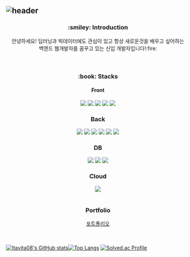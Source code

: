 ![header](https://capsule-render.vercel.app/api?type=transparent&color=auto&height=100&section=header&text=YeongJun%20GitHub&fontSize=50&fontColor=99ccff)
--
<div align="center"><h3>:smiley: Introduction</h3></div>
<div align="center">안녕하세요! 딥러닝과 빅데이터에도 관심이 있고 항상 새로운것을 배우고 싶어하는</div>
<div align="center">백엔드 웹개발자를 꿈꾸고 있는 신입 개발자입니다!:fire:</div>
<br/> 
<br/> 
<div align="center"><h3>:book: Stacks</h3></div>
<div align="center"><h4>Front</h4></div>
<div align="center">
<img src="https://img.shields.io/badge/React-61DAFB?style=flat&logo=React&logoColor=white"/>  
<img src="https://img.shields.io/badge/JavaScript-F7DF1E?style=flat&logo=JavaScript&logoColor=white"/>
<img src="https://img.shields.io/badge/HTML5-E34F26?style=flat&logo=HTML5&logoColor=white"/>
<img src="https://img.shields.io/badge/Flutter-02569B?style=flat&logo=Flutter&logoColor=white"/>
<img src="https://img.shields.io/badge/Dart-0175C2?style=flat&logo=Dart&logoColor=white"/>
</div>
<div align="center"><h3>Back</h3></div>
<div align="center">
<img src="https://img.shields.io/badge/Spring-6DB33F?style=flat&logo=Spring&logoColor=white"/>  
<img src="https://img.shields.io/badge/Spring Boot-6DB33F?style=flat&logo=Spring Boot&logoColor=white"/>
<img src="https://img.shields.io/badge/Python-3776AB?style=flat&logo=Python&logoColor=white"/>
<img src="https://img.shields.io/badge/Flask-000000?style=flat&logo=Flask&logoColor=white"/>
<img src="https://img.shields.io/badge/Java-007396?style=flat&logo=java&logoColor=white"/>
<img src="https://img.shields.io/badge/Node.js-339933?style=flat&logo=Node.js&logoColor=white"/>
</div>
<div align="center"><h3>DB</h3></div>
<div align="center">
<img src="https://img.shields.io/badge/MySQL-4479A1?style=flat&logo=MySQL&logoColor=white"/>  
<img src="https://img.shields.io/badge/Elasticsearch-005571F?style=flat&logo=Elasticsearch&logoColor=white"/>
<img src="https://img.shields.io/badge/Logstash-005571?style=flat&logo=Logstash&logoColor=white"/>
</div>
<div align="center"><h3>Cloud</h3></div>
<div align="center">
<img src="https://img.shields.io/badge/Amazon AWS-232F3E?style=flat&logo=Amazon AWS&logoColor=white"/>  
</div>   
<br/>
<div align="center"><h3>Portfolio</h3></div>
<div align="center">
  <a href="[https://itavita08.notion.site/itavita08/ab07b6dcb6824db2869b254db92df0b7](https://itavita08.notion.site/itavita08/ab07b6dcb6824db2869b254db92df0b7)">포트폴리오</a>
</div>   
<br/>
<br/>


[![Itavita08's GitHub stats](https://github-readme-stats.vercel.app/api?username=itavita08)]()[![Top Langs](https://github-readme-stats.vercel.app/api/top-langs/?username=itavita08&hide=jupyter%20notebook&layout=compact)](https://github.com/itavita08/github-readme-stats) [![Solved.ac Profile](http://mazassumnida.wtf/api/v2/generate_badge?boj=tkfkd1108)](https://solved.ac/tkfkd1108/)

